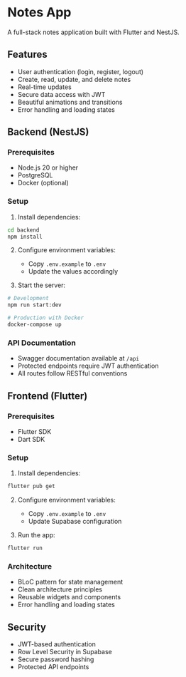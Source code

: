 # Notes App

A full-stack notes application built with Flutter and NestJS.

## Features

- User authentication (login, register, logout)
- Create, read, update, and delete notes
- Real-time updates
- Secure data access with JWT
- Beautiful animations and transitions
- Error handling and loading states

## Backend (NestJS)

### Prerequisites

- Node.js 20 or higher
- PostgreSQL
- Docker (optional)

### Setup

1. Install dependencies:
```bash
cd backend
npm install
```

2. Configure environment variables:
   - Copy `.env.example` to `.env`
   - Update the values accordingly

3. Start the server:
```bash
# Development
npm run start:dev

# Production with Docker
docker-compose up
```

### API Documentation

- Swagger documentation available at `/api`
- Protected endpoints require JWT authentication
- All routes follow RESTful conventions

## Frontend (Flutter)

### Prerequisites

- Flutter SDK
- Dart SDK

### Setup

1. Install dependencies:
```bash
flutter pub get
```

2. Configure environment variables:
   - Copy `.env.example` to `.env`
   - Update Supabase configuration

3. Run the app:
```bash
flutter run
```

### Architecture

- BLoC pattern for state management
- Clean architecture principles
- Reusable widgets and components
- Error handling and loading states

## Security

- JWT-based authentication
- Row Level Security in Supabase
- Secure password hashing
- Protected API endpoints